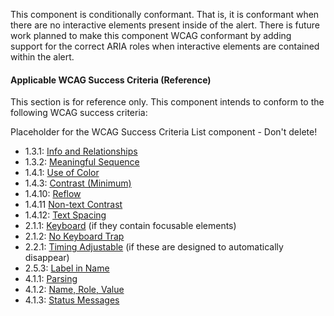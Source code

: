 This component is conditionally conformant. That is, it is conformant when there are no interactive elements present inside of the alert. There is future work planned to make this component WCAG conformant by adding support for the correct ARIA roles when interactive elements are contained within the alert.

#### Applicable WCAG Success Criteria (Reference)

This section is for reference only. This component intends to conform to the following WCAG success criteria:

<dummy-wcag-success-criteria-list data-list="1.3.1|1.3.2|1.4.1|1.4.3|1.4.10|1.4.11|1.4.12|2.1.1|2.1.2|2.2.1|2.5.3|4.1.1|4.1.2|4.1.3">Placeholder for the WCAG Success Criteria List component - Don't delete!</dummy-wcag-success-criteria-list>

*   1.3.1: [Info and Relationships](https://www.w3.org/WAI/WCAG21/Understanding/info-and-relationships.html)
*   1.3.2: [Meaningful Sequence](https://www.w3.org/WAI/WCAG21/Understanding/meaningful-sequence.html)
*   1.4.1: [Use of Color](https://www.w3.org/WAI/WCAG21/Understanding/use-of-color.html)
*   1.4.3: [Contrast (Minimum)](https://www.w3.org/WAI/WCAG21/Understanding/contrast-minimum.html)
*   1.4.10: [Reflow](https://www.w3.org/WAI/WCAG21/Understanding/reflow.html)
*   1.4.11 [Non-text Contrast](https://www.w3.org/WAI/WCAG21/Understanding/non-text-contrast.html)
*   1.4.12: [Text Spacing](https://www.w3.org/WAI/WCAG21/Understanding/text-spacing.html)
*   2.1.1: [Keyboard](https://www.w3.org/WAI/WCAG21/Understanding/keyboard.html) (if they contain focusable elements)
*   2.1.2: [No Keyboard Trap](https://www.w3.org/WAI/WCAG21/Understanding/no-keyboard-trap.html)
*   2.2.1: [Timing Adjustable](https://www.w3.org/WAI/WCAG21/Understanding/timing-adjustable.html) (if these are designed to automatically disappear)
*   2.5.3: [Label in Name](https://www.w3.org/WAI/WCAG21/Understanding/label-in-name.html)
*   4.1.1: [Parsing](https://www.w3.org/WAI/WCAG21/Understanding/parsing.html)
*   4.1.2: [Name, Role, Value](https://www.w3.org/WAI/WCAG21/Understanding/name-role-value.html)
*   4.1.3: [Status Messages](https://www.w3.org/WAI/WCAG21/Understanding/status-messages.html)